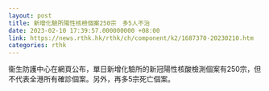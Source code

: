 ```yaml
---
layout: post
title: 新增化驗所陽性核檢個案250宗　多5人不治
date: 2023-02-10 17:39:57.000000000 +08:00
link: https://news.rthk.hk/rthk/ch/component/k2/1687370-20230210.htm
categories: rthk
---
```


衞生防護中心在網頁公布，單日新增化驗所的新冠陽性核酸檢測個案有250宗，但不代表全港所有確診個案。另外，再多5宗死亡個案。
